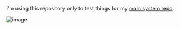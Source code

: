I'm using this repository only to test things for my [main system repo](https://github.com/ericsrodrigues/perfect-blue).

![image](https://images.squarespace-cdn.com/content/v1/5b23e822f79392038cbd486c/1647393540264-5KYHVEAH0FJCEA6HB8TP/original.gif)

